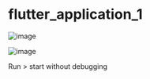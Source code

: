 # flutter_application_1
![image](https://github.com/IT21284816/flutter_application/assets/99232799/576e501a-d56c-4abc-96eb-f336b33ae219)

![image](https://github.com/IT21284816/flutter_application/assets/99232799/93142504-4d41-419f-9d6d-046a9676e09b)

Run > start without debugging 